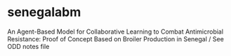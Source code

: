 # senegalabm
An Agent-Based Model for Collaborative Learning to Combat Antimicrobial Resistance: Proof of Concept Based on Broiler Production in Senegal /
See ODD notes file
